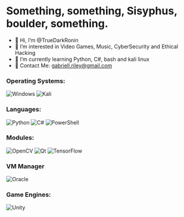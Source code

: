 # Something, something, Sisyphus, boulder, something.
- 👋 Hi, I’m @TrueDarkRonin
- 👀 I’m interested in Video Games, Music, CyberSecurity and Ethical Hacking
- 🌱 I’m currently learning Python, C#, bash and kali linux
- 📧 Contact Me: gabriell.riley@gmail.com

### Operating Systems:
![Windows](https://img.shields.io/badge/Windows-0078D6?style=for-the-badge&logo=windows&logoColor=white)
![Kali](https://img.shields.io/badge/Kali-268BEE?style=for-the-badge&logo=kalilinux&logoColor=white)

### Languages:
![Python](https://img.shields.io/badge/python-3670A0?style=for-the-badge&logo=python&logoColor=ffdd54)
![C#](https://img.shields.io/badge/c%23-%23239120.svg?style=for-the-badge&logo=c-sharp&logoColor=white)
![PowerShell](https://img.shields.io/badge/PowerShell-%235391FE.svg?style=for-the-badge&logo=powershell&logoColor=white)

### Modules:
![OpenCV](https://img.shields.io/badge/opencv-%23white.svg?style=for-the-badge&logo=opencv&logoColor=white)
![Qt](https://img.shields.io/badge/Qt-%23217346.svg?style=for-the-badge&logo=Qt&logoColor=white)
![TensorFlow](https://img.shields.io/badge/TensorFlow-%23FF6F00.svg?style=for-the-badge&logo=TensorFlow&logoColor=white)

### VM Manager
![Oracle](https://img.shields.io/badge/Oracle-F80000?style=for-the-badge&logo=oracle&logoColor=white)

### Game Engines:
![Unity](https://img.shields.io/badge/unity-%23000000.svg?style=for-the-badge&logo=unity&logoColor=white)
<!---
TrueDarkRonin/TrueDarkRonin is a ✨ special ✨ repository because its `README.md` (this file) appears on your GitHub profile.
You can click the Preview link to take a look at your changes.
--->
